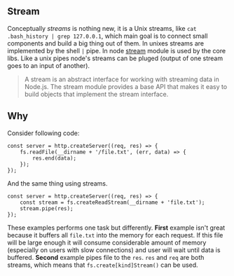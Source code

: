 ## Stream
Conceptually *streams* is nothing new, it is a Unix streams, like `cat .bash_history | grep 127.0.0.1`, which main goal is to connect small components and build a big thing out of them. In unixes streams are implemented by the shell `|` pipe. In node [stream](https://nodejs.org/docs/latest/api/stream.html) module is used by the core libs. Like a unix pipes node's streams can be pluged (output of one stream goes to an input of another).

> A stream is an abstract interface for working with streaming data in Node.js. The stream module provides a base API that makes it easy to build objects that implement the stream interface.


## Why
Consider following code:

```
const server = http.createServer((req, res) => {
    fs.readFile(__dirname + '/file.txt', (err, data) => {
        res.end(data);
    });
});
```

And the same thing using streams.

```
const server = http.createServer((req, res) => {
    const stream = fs.createReadStream(__dirname + 'file.txt');
    stream.pipe(res);
});
```

These examples performs one task but differently. **First** example isn't great because it buffers all `file.txt` into the memory for each request. If this file will be large enough it will consume considerable amount of memory (especially on users with slow connections) and user will wait until data is buffered. **Second** example pipes file to the `res`. `res` and `req` are both streams, which means that `fs.create[kind]Stream()` can be used.
